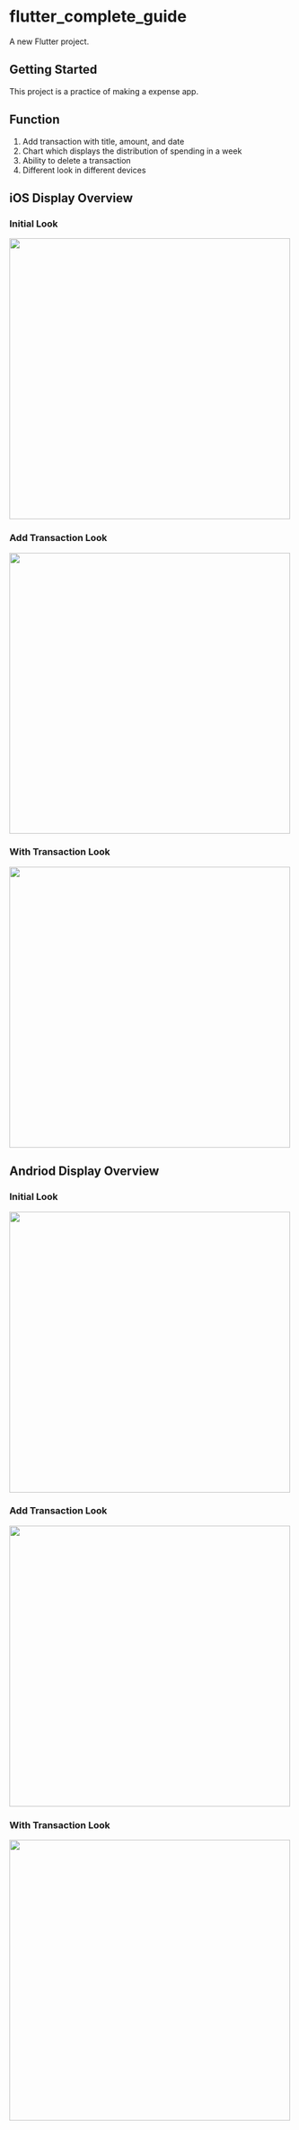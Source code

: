 # flutter_complete_guide

A new Flutter project.

## Getting Started

This project is a practice of making a expense app.

## Function

1. Add transaction with title, amount, and date
2. Chart which displays the distribution of spending in a week
3. Ability to delete a transaction
4. Different look in different devices

## iOS Display Overview
### Initial Look
<img src="images/1.png" width="500">

### Add Transaction Look
<img src="images/2.png" width="500">

### With Transaction Look
<img src="images/3.png" width="500">

## Andriod Display Overview
### Initial Look
<img src="images/4.png" width="500">

### Add Transaction Look
<img src="images/5.png" width="500">

### With Transaction Look
<img src="images/6.png" width="500">
